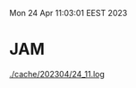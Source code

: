 Mon 24 Apr 11:03:01 EEST 2023
# JAM
<a href='./cache/202304/24_11.log'>./cache/202304/24_11.log</a>
